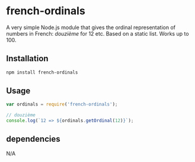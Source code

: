 <!--
Copyright 2019 Ludan Stoecklé
SPDX-License-Identifier: CC-BY-4.0
-->
# french-ordinals

A very simple Node.js module that gives the ordinal representation of numbers in French: _douzième_ for 12 etc. Based on a static list. Works up to 100.


## Installation 
```sh
npm install french-ordinals
```

## Usage

```javascript
var ordinals = require('french-ordinals');

// douzième
console.log(`12 => ${ordinals.getOrdinal(12)}`);
```

## dependencies

N/A
